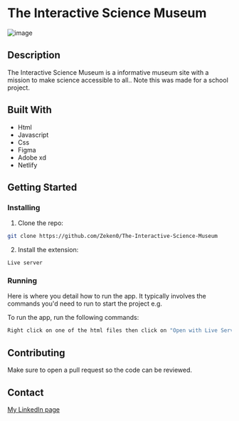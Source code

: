 # The Interactive Science Museum

![image](https://ahmedjjibril.netlify.app/img/tism2.JPG)

## Description

The Interactive Science Museum is a informative museum site with a mission to make science accessible to all.. Note this was made for a school project.

## Built With

- Html
- Javascript
- Css
- Figma
- Adobe xd
- Netlify

## Getting Started

### Installing

1. Clone the repo:

```bash
git clone https://github.com/Zeken0/The-Interactive-Science-Museum
```

2. Install the extension:

```
Live server
```

### Running

Here is where you detail how to run the app. It typically involves the commands you'd need to run to start the project e.g.

To run the app, run the following commands:

```bash
Right click on one of the html files then click on "Open with Live Server"
```

## Contributing

Make sure to open a pull request so the code can be reviewed.

## Contact

[My LinkedIn page](https://www.linkedin.com/in/ahmed-jibril-242614215/)
